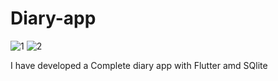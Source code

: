 # Diary-app

![1](https://github.com/user-attachments/assets/2999e651-f7f8-493f-9599-6da8239ba17c)
![2](https://github.com/user-attachments/assets/79a8cea6-4137-4781-8f55-a39ebeeed2fa)

I have developed a Complete diary app with Flutter amd SQlite
